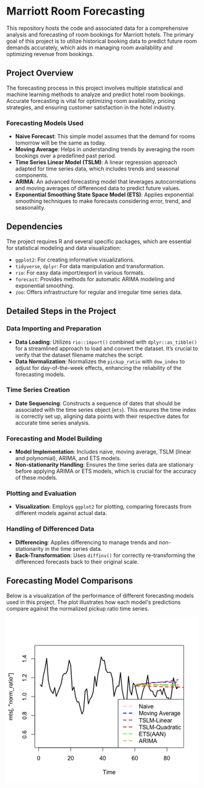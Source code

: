 # Marriott Room Forecasting

This repository hosts the code and associated data for a comprehensive analysis and forecasting of room bookings for Marriott hotels. The primary goal of this project is to utilize historical booking data to predict future room demands accurately, which aids in managing room availability and optimizing revenue from bookings.

## Project Overview

The forecasting process in this project involves multiple statistical and machine learning methods to analyze and predict hotel room bookings. Accurate forecasting is vital for optimizing room availability, pricing strategies, and ensuring customer satisfaction in the hotel industry.

### Forecasting Models Used
- **Naive Forecast**: This simple model assumes that the demand for rooms tomorrow will be the same as today.
- **Moving Average**: Helps in understanding trends by averaging the room bookings over a predefined past period.
- **Time Series Linear Model (TSLM)**: A linear regression approach adapted for time series data, which includes trends and seasonal components.
- **ARIMA**: An advanced forecasting model that leverages autocorrelations and moving averages of differenced data to predict future values.
- **Exponential Smoothing State Space Model (ETS)**: Applies exponential smoothing techniques to make forecasts considering error, trend, and seasonality.

## Dependencies

The project requires R and several specific packages, which are essential for statistical modeling and data visualization:

- `ggplot2`: For creating informative visualizations.
- `tidyverse`, `dplyr`: For data manipulation and transformation.
- `rio`: For easy data import/export in various formats.
- `forecast`: Provides methods for automatic ARIMA modeling and exponential smoothing.
- `zoo`: Offers infrastructure for regular and irregular time series data.

## Detailed Steps in the Project

### Data Importing and Preparation
- **Data Loading**: Utilizes `rio::import()` combined with `dplyr::as_tibble()` for a streamlined approach to load and convert the dataset. It’s crucial to verify that the dataset filename matches the script.
- **Data Normalization**: Normalizes the `pickup_ratio` with `dow_index` to adjust for day-of-the-week effects, enhancing the reliability of the forecasting models.

### Time Series Creation
- **Date Sequencing**: Constructs a sequence of dates that should be associated with the time series object (`mts`). This ensures the time index is correctly set up, aligning data points with their respective dates for accurate time series analysis.

### Forecasting and Model Building
- **Model Implementation**: Includes naive, moving average, TSLM (linear and polynomial), ARIMA, and ETS models.
- **Non-stationarity Handling**: Ensures the time series data are stationary before applying ARIMA or ETS models, which is crucial for the accuracy of these models.

### Plotting and Evaluation
- **Visualization**: Employs `ggplot2` for plotting, comparing forecasts from different models against actual data.

### Handling of Differenced Data
- **Differencing**: Applies differencing to manage trends and non-stationarity in the time series data.
- **Back-Transformation**: Uses `diffinv()` for correctly re-transforming the differenced forecasts back to their original scale.

## Forecasting Model Comparisons

Below is a visualization of the performance of different forecasting models used in this project. The plot illustrates how each model's predictions compare against the normalized pickup ratio time series.

![Forecasting Model Comparisons](Images/Mariott_Output.png)

